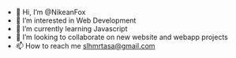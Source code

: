 - 👋 Hi, I’m @NikeanFox
- 👀 I’m interested in Web Development
- 🌱 I’m currently learning Javascript
- 💞️ I’m looking to collaborate on new website and webapp projects
- 📫 How to reach me slhmrtasa@gmail.com

<!---
NikeanFox/NikeanFox is a ✨ special ✨ repository because its `README.md` (this file) appears on your GitHub profile.
You can click the Preview link to take a look at your changes.
--->
